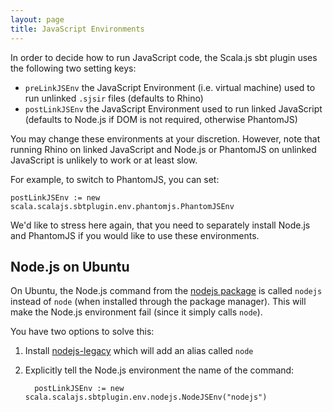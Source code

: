 ```yaml
---
layout: page
title: JavaScript Environments
---
```


In order to decide how to run JavaScript code, the Scala.js sbt plugin uses the following two setting keys:

- `preLinkJSEnv` the JavaScript Environment (i.e. virtual machine) used to run unlinked `.sjsir` files (defaults to Rhino)
- `postLinkJSEnv` the JavaScript Environment used to run linked JavaScript (defaults to Node.js if DOM is not required, otherwise PhantomJS)

You may change these environments at your discretion. However, note that running Rhino on linked JavaScript and Node.js or PhantomJS on unlinked JavaScript is unlikely to work or at least slow.

For example, to switch to PhantomJS, you can set:

    postLinkJSEnv := new scala.scalajs.sbtplugin.env.phantomjs.PhantomJSEnv

We'd like to stress here again, that you need to separately install Node.js and PhantomJS if you would like to use these environments.

## <a name="node-on-ubuntu"></a> Node.js on Ubuntu

On Ubuntu, the Node.js command from the [nodejs package](http://packages.ubuntu.com/utopic/nodejs) is called `nodejs` instead of `node` (when installed through the package manager). This will make the Node.js environment fail (since it simply calls `node`).

You have two options to solve this:

1. Install [nodejs-legacy](http://packages.ubuntu.com/utopic/nodejs-legacy) which will add an alias called `node`
2. Explicitly tell the Node.js environment the name of the command:

         postLinkJSEnv := new scala.scalajs.sbtplugin.env.nodejs.NodeJSEnv("nodejs")

